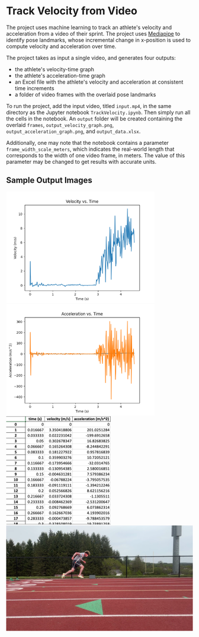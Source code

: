 # Track Velocity from Video

The project uses machine learning to track an athlete's velocity and acceleration from a video of their sprint. The project uses [Mediapipe](https://github.com/google-ai-edge/mediapipe) to identify pose landmarks, whose incremental change in x-position is used to compute velocity and acceleration over time.

The project takes as input a single video, and generates four outputs:
- the athlete's velocity-time graph
- the athlete's acceleration-time graph
- an Excel file with the athlete's velocity and acceleration at consistent time increments
- a folder of video frames with the overlaid pose landmarks

To run the project, add the input video, titled `input.mp4`, in the same directory as the Jupyter notebook `TrackVelocity.ipynb`. Then simply run all the cells in the notebook. An `output` folder will be created containing the overlaid `frames`, `output_velocity_graph.png`, `output_acceleration_graph.png`, and `output_data.xlsx`.

Additionally, one may note that the notebook contains a parameter `frame_width_scale_meters`, which indicates the real-world length that corresponds to the width of one video frame, in meters. The value of this parameter may be changed to get results with accurate units.

## Sample Output Images

<img src="./sample_output_images/sample_velocity_graph.png" alt="Sample velocity-time graph" width="400"/> <img src="./sample_output_images/sample_acceleration_graph.png" alt="Sample acceleration-time graph" width="400"/> <br>
<img src="./sample_output_images/sample_data.png" alt="Sample Excel data screenshot" width="282"/> <img src="./sample_output_images/sample_overlaid_frame.png" alt="Sample overlaid frame" width="518"/> 


